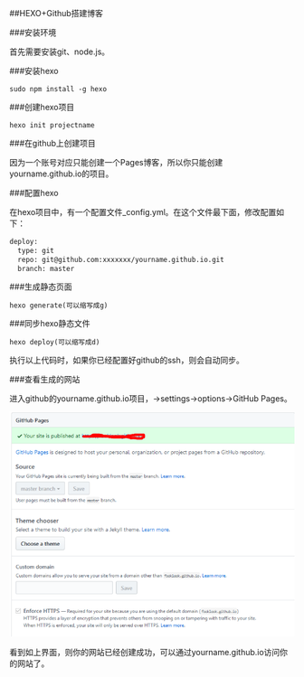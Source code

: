 ##HEXO+Github搭建博客

###安装环境

首先需要安装git、node.js。

###安装hexo

```
sudo npm install -g hexo
```

###创建hexo项目

```
hexo init projectname
```

###在github上创建项目

因为一个账号对应只能创建一个Pages博客，所以你只能创建yourname.github.io的项目。

###配置hexo

在hexo项目中，有一个配置文件_config.yml。在这个文件最下面，修改配置如下：

```
deploy:
  type: git
  repo: git@github.com:xxxxxxx/yourname.github.io.git
  branch: master
```

###生成静态页面

```
hexo generate(可以缩写成g)
```

###同步hexo静态文件

```
hexo deploy(可以缩写成d)
```

执行以上代码时，如果你已经配置好github的ssh，则会自动同步。

###查看生成的网站

进入github的yourname.github.io项目，->settings->options->GitHub Pages。

![GitHub Pages](./images/hexo001.png)

看到如上界面，则你的网站已经创建成功，可以通过yourname.github.io访问你的网站了。